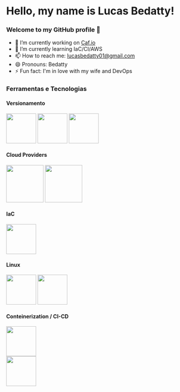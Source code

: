 <html>

# Hello, my name is Lucas Bedatty! 
### Welcome to my GitHub profile 👋
- 🔭 I’m currently working on <a href="https://www.caf.io/">Caf.io</a>
- 🌱 I’m currently learning IaC/CI/AWS
- 📫 How to reach me: lucasbedatty01@gmail.com
- 😄 Pronouns: Bedatty
- ⚡ Fun fact: I'm in love with my wife and DevOps

### Ferramentas e Tecnologias
#### Versionamento
<div>
    <img src="https://cdn.jsdelivr.net/gh/devicons/devicon/icons/github/github-original.svg" width="80" heigth="80"/>
    <img src="https://cdn.jsdelivr.net/gh/devicons/devicon/icons/gitlab/gitlab-original-wordmark.svg" width="80" heigth="80"/>
    <img src="https://cdn.jsdelivr.net/gh/devicons/devicon/icons/github/github-original.svg" width="80" heigth="80"/><br>
</div>

#### Cloud Providers
<div>
    <img src="https://cdn.jsdelivr.net/gh/devicons/devicon/icons/amazonwebservices/amazonwebservices-plain-wordmark.svg" width="100" heigth="100"/>
    <img src="https://cdn.jsdelivr.net/gh/devicons/devicon/icons/digitalocean/digitalocean-original-wordmark.svg" width="100" heigth="100"/>
</div>

#### IaC
<div>
    <img src="https://cdn.jsdelivr.net/gh/devicons/devicon/icons/terraform/terraform-original.svg" width="80" heigth="80"/>
</div>

#### Linux
<div>    
    <img src="https://cdn.jsdelivr.net/gh/devicons/devicon/icons/linux/linux-original.svg" width="80" heigth="80"/>
    <img src="https://cdn.jsdelivr.net/gh/devicons/devicon/icons/bash/bash-original.svg" width="80" heigth="80"/>
</div>

#### Conteinerization / CI-CD
<div>
    <img src="https://cdn.jsdelivr.net/gh/devicons/devicon/icons/docker/docker-original.svg" width="80" heigth="80"/><br>
    <img src="https://cdn.jsdelivr.net/gh/devicons/devicon/icons/kubernetes/kubernetes-plain.svg" width="80" heigth="80"/>
</div>
</html>